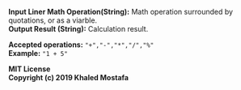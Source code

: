 **Input Liner Math Operation(String):** Math operation surrounded by quotations, or as a viarble.  
**Output Result (String):** Calculation result.  

**Accepted operations:** `"+","-","*","/","%"`  
**Example:** `"1 + 5"`  

**MIT License**  
**Copyright (c) 2019 Khaled Mostafa**
